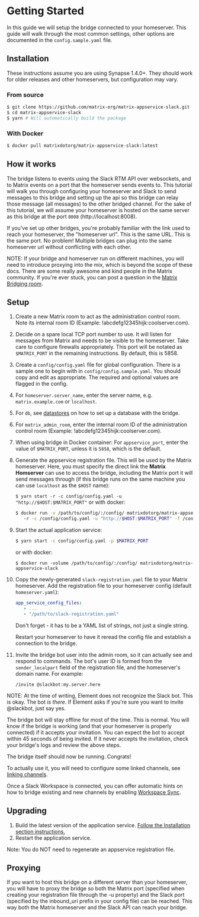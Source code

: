 # Getting Started

In this guide we will setup the bridge connected to your homeserver. This guide
will walk through the most common settings, other options are documented in
the `config.sample.yaml` file.

## Installation

These instructions assume you are using Synapse 1.4.0+. They should
work for older releases and other homeservers, but configuration may vary.

### From source

```sh
$ git clone https://github.com/matrix-org/matrix-appservice-slack.git
$ cd matrix-appservice-slack
$ yarn # Will automatically build the package
```

### With Docker

```sh
$ docker pull matrixdotorg/matrix-appservice-slack:latest
```

## How it works

The bridge listens to events using the Slack RTM API over websockets, and to
Matrix events on a port that the homeserver sends events to. This tutorial will
walk you through configuring your homeserver and Slack to send messages to this
bridge and setting up the api so this bridge can relay those message (all
messages) to the other bridged channel. For the sake of this tutorial, we will
assume your homeserver is hosted on the same server as this bridge at the port
`8008` (http://localhost:8008).

If you've set up other bridges, you're probably familiar with the link used
to reach your homeserver, the "homeserver url". This is the same URL. This
is the same port. No problem! Multiple bridges can plug into the same
homeserver url without conflicting with each other.

NOTE: If your bridge and homeserver run on different machines, you will need
to introduce proxying into the mix, which is beyond the scope of these docs.
There are some really awesome and kind people in the Matrix community. If you're
ever stuck, you can post a question in the 
[Matrix Bridging room](https://matrix.to/#/#bridges:matrix.org).


## Setup

1. Create a new Matrix room to act as the administration control room. Note its
   internal room ID (Example: !abcdefg12345hijk:coolserver.com).

1. Decide on a spare local TCP port number to use. It will listen for messages
   from Matrix and needs to be visible to the homeserver. Take care to configure
   firewalls appropriately. This port will be notated as `$MATRIX_PORT` in
   the remaining instructions. By default, this is 5858.

1. Create a `config/config.yaml` file for global configuration. There is a sample
   one to begin with in `config/config.sample.yaml`. You should copy and
   edit as appropriate. The required and optional values are flagged in the config.

  1. For `homeserver.server_name`, enter the server name, e.g. `matrix.example.com` or `localhost`.

  1. For `db`, see [datastores](datastores.md) on how to set up a database with the bridge.
  
  1. For `matrix_admin_room`, enter the internal room ID of the administration control
     room (Example: !abcdefg12345hijk:coolserver.com).

  1. When using bridge in Docker container: For `appservice_port`, enter the value of
     `$MATRIX_PORT`, unless it is `5858`, which is the default.

1. Generate the appservice registration file. This will be used by the
   Matrix homeserver. Here, you must specify the direct link the
   **Matrix Homserver** can use to access the bridge, including the Matrix
   port it will send messages through (if this bridge runs on the same
   machine you can use `localhost` as the `$HOST` name):
   
    `$ yarn start -r -c config/config.yaml -u "http://$HOST:$MATRIX_PORT"`
   or with docker:
   
   ```sh
   $ docker run -v /path/to/config/:/config/ matrixdotorg/matrix-appservice-slack \ 
      -r -c /config/config.yaml -u "http://$HOST:$MATRIX_PORT" -f /config/slack-registration.yaml
   ```

1. Start the actual application service:

   ```sh
   $ yarn start -c config/config.yaml -p $MATRIX_PORT
   ```
   or with docker:
   
   ```ssh
   $ docker run -volume /path/to/config/:/config/ matrixdotorg/matrix-appservice-slack
   ```

1. Copy the newly-generated `slack-registration.yaml` file to your Matrix
   homeserver. Add the registration file to your homeserver config (default
   `homeserver.yaml`):
   
   ```yaml
   app_service_config_files:
      - ...
      - "/path/to/slack-registration.yaml"
   ```

   Don't forget - it has to be a YAML list of strings, not just a single string.

   Restart your homeserver to have it reread the config file and establish a
   connection to the bridge.

1. Invite the bridge bot user into the admin room, so it can actually see and
   respond to commands. The bot's user ID is formed from the `sender_localpart`
   field of the registration file, and the homeserver's domain name. For example:

    ```
    /invite @slackbot:my.server.here
    ```

NOTE: At the time of writing, Element does not recognize the Slack bot. This is
okay. The bot *is there*. If Element asks if you're sure you want to invite
@slackbot, just say yes.

The bridge bot will stay offline for most of the time. This is normal. You
will know if the bridge is working (and that your homeserver is properly
connected) if it accepts your invitation. You can expect the bot to accept
within 45 seconds of being invited. If it never accepts the invitation,
check your bridge's logs and review the above steps.

The bridge itself should now be running. Congrats!

To actually use it, you will need to configure some linked channels, see
[linking channels](link_channels.md).

Once a Slack Workspace is connected, you can offer automatic hints on how
to bridge existing and new channels by enabling [Workspace Sync](team_sync.md).

## Upgrading
1. Build the latest version of the application service. [Follow the Installation section instructions.](#installation)
1. Restart the application service.

Note: You do NOT need to regenerate an appservice registration file.

## Proxying

If you want to host this bridge on a different server than your homeserver, you will have
to proxy the bridge so both the Matrix port (specified when creating your registration file
through the -u property) and the Slack port (specified by the inbound_uri prefix in your
config file) can be reached. This way both the Matrix homeserver and the Slack API can reach
your bridge.
